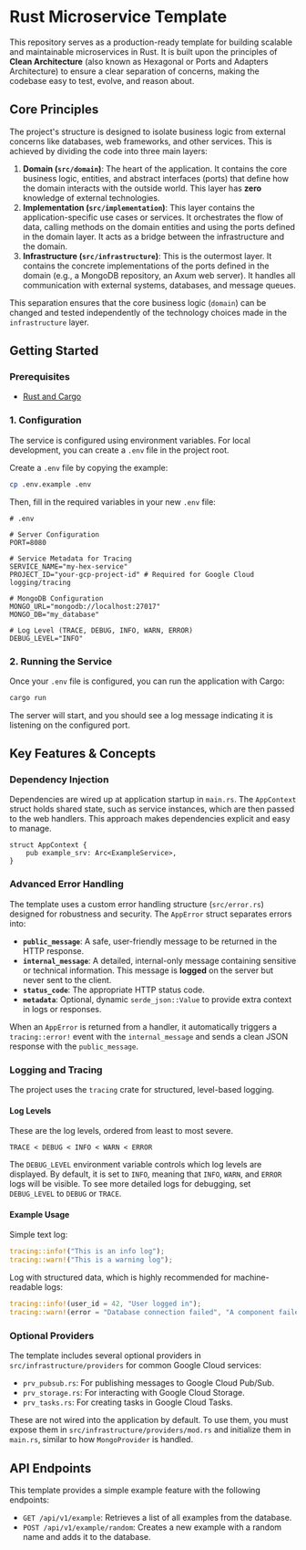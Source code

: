 # Rust Microservice Template

This repository serves as a production-ready template for building scalable and maintainable microservices in Rust. It is built upon the principles of **Clean Architecture** (also known as Hexagonal or Ports and Adapters Architecture) to ensure a clear separation of concerns, making the codebase easy to test, evolve, and reason about.

## Core Principles

The project's structure is designed to isolate business logic from external concerns like databases, web frameworks, and other services. This is achieved by dividing the code into three main layers:

1.  **Domain (`src/domain`)**: The heart of the application. It contains the core business logic, entities, and abstract interfaces (ports) that define how the domain interacts with the outside world. This layer has **zero** knowledge of external technologies.
2.  **Implementation (`src/implementation`)**: This layer contains the application-specific use cases or services. It orchestrates the flow of data, calling methods on the domain entities and using the ports defined in the domain layer. It acts as a bridge between the infrastructure and the domain.
3.  **Infrastructure (`src/infrastructure`)**: This is the outermost layer. It contains the concrete implementations of the ports defined in the domain (e.g., a MongoDB repository, an Axum web server). It handles all communication with external systems, databases, and message queues.

This separation ensures that the core business logic (`domain`) can be changed and tested independently of the technology choices made in the `infrastructure` layer.

## Getting Started

### Prerequisites

- [Rust and Cargo](https://www.rust-lang.org/tools/install)

### 1. Configuration

The service is configured using environment variables. For local development, you can create a `.env` file in the project root.

Create a `.env` file by copying the example:

```sh
cp .env.example .env
```

Then, fill in the required variables in your new `.env` file:

```dotenv
# .env

# Server Configuration
PORT=8080

# Service Metadata for Tracing
SERVICE_NAME="my-hex-service"
PROJECT_ID="your-gcp-project-id" # Required for Google Cloud logging/tracing

# MongoDB Configuration
MONGO_URL="mongodb://localhost:27017"
MONGO_DB="my_database"

# Log Level (TRACE, DEBUG, INFO, WARN, ERROR)
DEBUG_LEVEL="INFO"
```

### 2. Running the Service

Once your `.env` file is configured, you can run the application with Cargo:

```sh
cargo run
```

The server will start, and you should see a log message indicating it is listening on the configured port.

## Key Features & Concepts

### Dependency Injection

Dependencies are wired up at application startup in `main.rs`. The `AppContext` struct holds shared state, such as service instances, which are then passed to the web handlers. This approach makes dependencies explicit and easy to manage.

```rustlang-template/src/main.rs#L42-44
struct AppContext {
    pub example_srv: Arc<ExampleService>,
}
```

### Advanced Error Handling

The template uses a custom error handling structure (`src/error.rs`) designed for robustness and security. The `AppError` struct separates errors into:

- **`public_message`**: A safe, user-friendly message to be returned in the HTTP response.
- **`internal_message`**: A detailed, internal-only message containing sensitive or technical information. This message is **logged** on the server but never sent to the client.
- **`status_code`**: The appropriate HTTP status code.
- **`metadata`**: Optional, dynamic `serde_json::Value` to provide extra context in logs or responses.

When an `AppError` is returned from a handler, it automatically triggers a `tracing::error!` event with the `internal_message` and sends a clean JSON response with the `public_message`.

### Logging and Tracing

The project uses the `tracing` crate for structured, level-based logging.

#### Log Levels

These are the log levels, ordered from least to most severe.

```
TRACE < DEBUG < INFO < WARN < ERROR
```

The `DEBUG_LEVEL` environment variable controls which log levels are displayed. By default, it is set to `INFO`, meaning that `INFO`, `WARN`, and `ERROR` logs will be visible. To see more detailed logs for debugging, set `DEBUG_LEVEL` to `DEBUG` or `TRACE`.

#### Example Usage

Simple text log:

```rust
tracing::info!("This is an info log");
tracing::warn!("This is a warning log");
```

Log with structured data, which is highly recommended for machine-readable logs:

```rust
tracing::info!(user_id = 42, "User logged in");
tracing::warn!(error = "Database connection failed", "A component failed to start");
```

### Optional Providers

The template includes several optional providers in `src/infrastructure/providers` for common Google Cloud services:

- `prv_pubsub.rs`: For publishing messages to Google Cloud Pub/Sub.
- `prv_storage.rs`: For interacting with Google Cloud Storage.
- `prv_tasks.rs`: For creating tasks in Google Cloud Tasks.

These are not wired into the application by default. To use them, you must expose them in `src/infrastructure/providers/mod.rs` and initialize them in `main.rs`, similar to how `MongoProvider` is handled.

## API Endpoints

This template provides a simple example feature with the following endpoints:

- `GET /api/v1/example`: Retrieves a list of all examples from the database.
- `POST /api/v1/example/random`: Creates a new example with a random name and adds it to the database.
